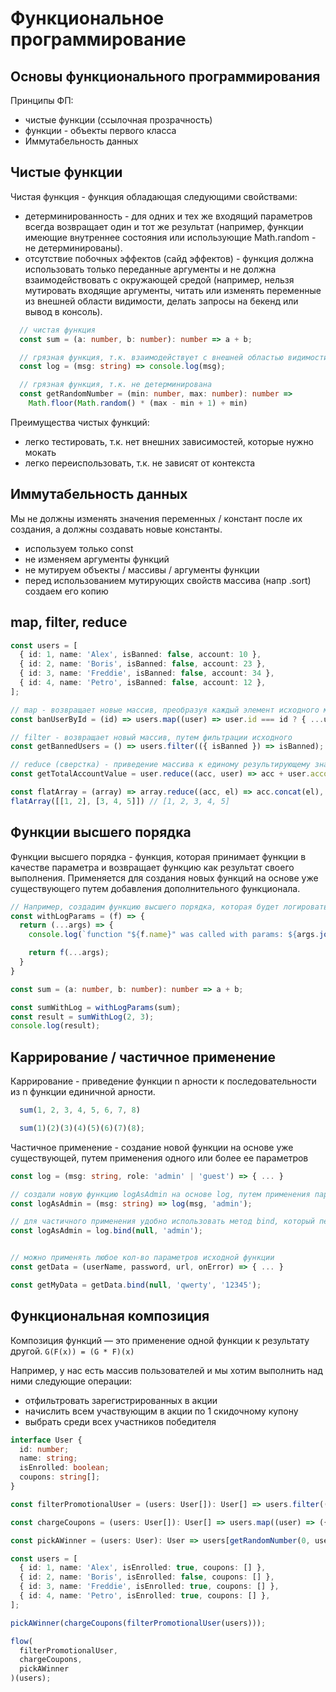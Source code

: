 # Функциональное программирование

## Основы функционального программирования

<!-- Функции - строительный блок ПО, а само ПО - процесс редуцирования функциональной композиции.
Ограничение ФП - отсутствие состояния (отсутствие переменных в ФП языках), возможно только персистентное хранилище. -->

Принципы ФП:

- чистые функции (ссылочная прозрачность)
- функции - объекты первого класса
- Иммутабельность данных

## Чистые функции

Чистая функция - функция обладающая следующими свойствами:

- детерминированность - для одних и тех же входящий параметров всегда возвращает один и тот же результат (например, функции имеющие внутреннее состояния или использующие Math.random - не детерминированы).
- отсутствие побочных эффектов (сайд эффектов) - функция должна использовать только переданные аргументы и не должна взаимодействовать с окружающей средой (например, нельзя мутировать входящие аргументы, читать или изменять переменные из внешней области видимости, делать запросы на бекенд или вывод в консоль).

```typescript
  // чистая функция
  const sum = (a: number, b: number): number => a + b;

  // грязная функция, т.к. взаимодействует с внешней областью видимости
  const log = (msg: string) => console.log(msg);

  // грязная функция, т.к. не детерминирована
  const getRandomNumber = (min: number, max: number): number =>
    Math.floor(Math.random() * (max - min + 1) + min)
```

Преимущества чистых функций:

- легко тестировать, т.к. нет внешних зависимостей, которые нужно мокать
- легко переиспользовать, т.к. не зависят от контекста

## Иммутабельность данных

Мы не должны изменять значения переменных / констант после их создания, а должны создавать новые константы.

- используем только const
- не изменяем аргументы функций
- не мутируем объекты / массивы / аргументы функции
- перед использованием мутирующих свойств массива (напр .sort) создаем его копию

## map, filter, reduce

```typescript
const users = [
  { id: 1, name: 'Alex', isBanned: false, account: 10 },
  { id: 2, name: 'Boris', isBanned: false, account: 23 },
  { id: 3, name: 'Freddie', isBanned: false, account: 34 },
  { id: 4, name: 'Petro', isBanned: false, account: 12 },
];

// map - возвращает новые массив, преобразуя каждый элемент исходного массива
const banUserById = (id) => users.map((user) => user.id === id ? { ...user, isBanned: true } : user);

// filter - возвращает новый массив, путем фильтрации исходного
const getBannedUsers = () => users.filter(({ isBanned }) => isBanned);

// reduce (сверстка) - приведение массива к единому результирующему значению по заданному алгоритму
const getTotalAccountValue = user.reduce((acc, user) => acc + user.account, 0);

const flatArray = (array) => array.reduce((acc, el) => acc.concat(el), []);
flatArray([[1, 2], [3, 4, 5]]) // [1, 2, 3, 4, 5]
```

## Функции высшего порядка

Функции высшего порядка - функция, которая принимает функции в качестве параметра и возвращает функцию как результат своего выполнения. Применяется для создания новых функций на основе уже существующего путем добавления дополнительного функционала.

```typescript
// Например, создадим функцию высшего порядка, которая будет логировать в консоль все параметру функции
const withLogParams = (f) => {
  return (...args) => {
    console.log(`function "${f.name}" was called with params: ${args.join(', ')}`);

    return f(...args);
  }
}

const sum = (a: number, b: number): number => a + b;

const sumWithLog = withLogParams(sum);
const result = sumWithLog(2, 3);
console.log(result);
```

## Каррирование / частичное применение

Каррирование - приведение функции n арности к последовательности из n функции единичной арности.

```typescript
  sum(1, 2, 3, 4, 5, 6, 7, 8)

  sum(1)(2)(3)(4)(5)(6)(7)(8);
```

Частичное применение - создание новой функции на основе уже существующей, путем применения одного или более ее параметров

```typescript
const log = (msg: string, role: 'admin' | 'guest') => { ... }

// создали новую функцию logAsAdmin на основе log, путем применения параметра role
const logAsAdmin = (msg: string) => log(msg, 'admin');

// для частичного применения удобно использовать метод bind, который первым параметром принимает значение this, а последующими - параметры для частичного применения
const logAsAdmin = log.bind(null, 'admin');


// можно применять любое кол-во параметров исходной функции
const getData = (userName, password, url, onError) => { ... }

const getMyData = getData.bind(null, 'qwerty', '12345');
```

## Функциональная композиция

Композиция функций — это применение одной функции к результату другой.
``G(F(x)) = (G * F)(x)``

Например, у нас есть массив пользователей и мы хотим выполнить над ними следующие операции:

- отфильтровать зарегистрированных в акции
- начислить всем участвующим в акции по 1 скидочному купону
- выбрать среди всех участников победителя

```typescript
interface User {
  id: number;
  name: string;
  isEnrolled: boolean;
  coupons: string[];
}

const filterPromotionalUser = (users: User[]): User[] => users.filter(({ isEnrolled }) => isEnrolled);

const chargeCoupons = (users: User[]): User[] => users.map((user) => ({ ...user, coupons: [ ...user.coupons, 'ny2022' ] }));

const pickAWinner = (users: User): User => users[getRandomNumber(0, users.length - 1)];

const users = [
  { id: 1, name: 'Alex', isEnrolled: true, coupons: [] },
  { id: 2, name: 'Boris', isEnrolled: false, coupons: [] },
  { id: 3, name: 'Freddie', isEnrolled: true, coupons: [] },
  { id: 4, name: 'Petro', isEnrolled: true, coupons: [] },
];

pickAWinner(chargeCoupons(filterPromotionalUser(users)));

flow(
  filterPromotionalUser,
  chargeCoupons,
  pickAWinner
)(users);
```
